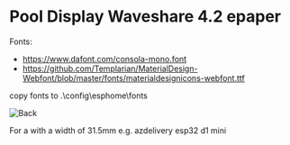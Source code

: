 # Pool Display Waveshare 4.2 epaper

Fonts:
- https://www.dafont.com/consola-mono.font
- https://github.com/Templarian/MaterialDesign-Webfont/blob/master/fonts/materialdesignicons-webfont.ttf

copy fonts to 
.\config\esphome\fonts

![Back](https://github.com/4noxx/Pool_Display/assets/12627059/37a42738-2712-4000-a528-e30f6d7fbe16)

For a with a width of 31.5mm e.g. azdelivery esp32 d1 mini
